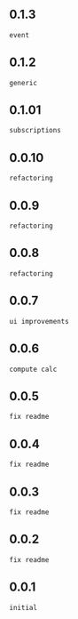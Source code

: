 ## 0.1.3
    event
## 0.1.2
    generic
## 0.1.01
    subscriptions
## 0.0.10
    refactoring
## 0.0.9
    refactoring
## 0.0.8
    refactoring
## 0.0.7
    ui improvements
## 0.0.6
    compute calc
## 0.0.5
    fix readme
## 0.0.4
    fix readme
## 0.0.3
    fix readme
## 0.0.2
    fix readme
## 0.0.1
    initial